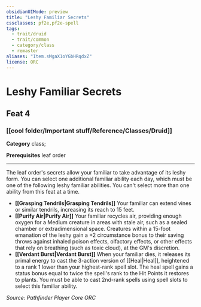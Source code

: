 ```yaml
---
obsidianUIMode: preview
title: "Leshy Familiar Secrets"
cssclasses: pf2e,pf2e-spell
tags:
  - trait/druid
  - trait/common
  - category/class
  - remaster
aliases: "Item.sMgaX1oYGbHRqdxZ"
license: ORC
---
```

# Leshy Familiar Secrets
## Feat 4
### [[cool folder/Important stuff/Reference/Classes/Druid]]

**Category** class; 



**Prerequisites** leaf order
* * *
The leaf order's secrets allow your familiar to take advantage of its leshy form. You can select one additional familiar ability each day, which must be one of the following leshy familiar abilities. You can't select more than one ability from this feat at a time.

*   **[[Grasping Tendrils|Grasping Tendrils]]** Your familiar can extend vines or similar tendrils, increasing its reach to 15 feet.
*   **[[Purify Air|Purify Air]]** Your familiar recycles air, providing enough oxygen for a Medium creature in areas with stale air, such as a sealed chamber or extradimensional space. Creatures within a 15-foot emanation of the leshy gain a +2 circumstance bonus to their saving throws against inhaled poison effects, olfactory effects, or other effects that rely on breathing (such as toxic cloud), at the GM's discretion.
*   **[[Verdant Burst|Verdant Burst]]** When your familiar dies, it releases its primal energy to cast the 3-action version of [[Heal|Heal]], heightened to a rank 1 lower than your highest-rank spell slot. The heal spell gains a status bonus equal to twice the spell's rank to the Hit Points it restores to plants. You must be able to cast 2nd-rank spells using spell slots to select this familiar ability.

*Source: Pathfinder Player Core*
*ORC*